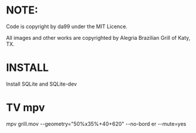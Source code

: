 
NOTE:
=====
Code is copyright by da99 under the MIT Licence.

All images and other works are copyrighted by Alegria Brazilian Grill
of Katy, TX.


INSTALL
========
Install SQLite and SQLite-dev

TV mpv
=======
mpv grill.mov --geometry="50%x35%+40+620" --no-bord
er --mute=yes
